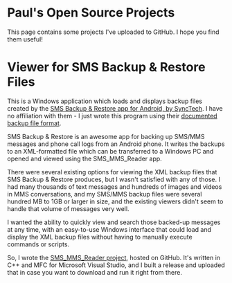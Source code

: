 # Paul's Open Source Projects
This page contains some projects I've uploaded to GitHub. I hope you find them useful!
# Viewer for SMS Backup & Restore Files
This is a Windows application which loads and displays backup files created by the [SMS Backup & Restore app for Android, by SyncTech](https://www.synctech.com.au/).  I have no affiliation with them - I just wrote this program using their [documented backup file format](https://www.synctech.com.au/sms-backup-restore/fields-in-xml-backup-files/).

SMS Backup & Restore is an awesome app for backing up SMS/MMS messages and phone call logs from an Android phone.  It writes the backups to an XML-formatted file which can be transferred to a Windows PC and opened and viewed using the SMS_MMS_Reader app.

There were several existing options for viewing the XML backup files that SMS Backup & Restore produces, but I wasn't satisfied with any of those.  I had many thousands of text messages and hundreds of images and videos in MMS conversations, and my SMS/MMS backup files were several hundred MB to 1GB or larger in size, and the existing viewers didn't seem to handle that volume of messages very well.

I wanted the ability to quickly view and search those backed-up messages at any time, with an easy-to-use Windows interface that could load and display the XML backup files without having to manually execute commands or scripts.

So, I wrote the [SMS_MMS_Reader project](https://github.com/p-codes25/SMS_MMS_Reader), hosted on GitHub.  It's written in C++ and MFC for Microsoft Visual Studio, and I built a release and uploaded that in case you want to download and run it right from there.
